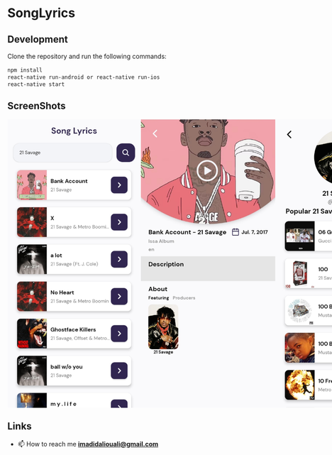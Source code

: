 # SongLyrics

## Development
Clone the repository and run the following commands:
```
npm install
react-native run-android or react-native run-ios
react-native start
```

## ScreenShots
<div style="display: flex;justify-content: space-between">
     <img src="./assets/screenshot/one.jpg" height="650">
     <img src="./assets/screenshot/two.jpg" height="650">
     <img src="./assets/screenshot/three.jpg" height="650">
</div>

## Links
- 📫 How to reach me **imadidaliouali@gmail.com**